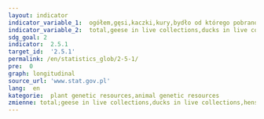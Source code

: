 ```yaml
---
layout: indicator
indicator_variable_1:  ogółem,gęsi,kaczki,kury,bydło od którego pobrano materiał genetyczny do banku genów,materiał genetyczny bydła w banku genów
indicator_variable_2:  total,geese in live collections,ducks in live collections,hens in live collections,cattle whose genetic material is stored in gene bank,genetic material from cattle in gene bank
sdg_goal: 2
indicator:  2.5.1
target_id:  '2.5.1'
permalink: /en/statistics_glob/2-5-1/
pre:  0
graph: longitudinal
source_url: 'www.stat.gov.pl'
lang:  en
kategorie:  plant genetic resources,animal genetic resources
zmienne: total;geese in live collections,ducks in live collections,hens in live collections,cattle whose genetic material is stored in gene bank,genetic material from cattle in gene bank
---
```

